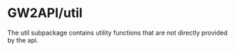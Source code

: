 # GW2API/util

The util subpackage contains utility functions that are not directly provided by the api.
